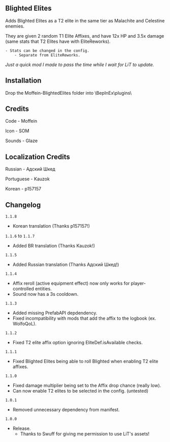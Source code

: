 ## Blighted Elites

Adds Blighted Elites as a T2 elite in the same tier as Malachite and Celestine enemies.

They are given 2 random T1 Elite Affixes, and have 12x HP and 3.5x damage (same stats that T2 Elites have with EliteReworks).

	- Stats can be changed in the config.
		- Separate from EliteReworks.

*Just a quick mod I made to pass the time while I wait for LiT to update.*

## Installation

Drop the Moffein-BlightedElites folder into \BepInEx\plugins\

## Credits

Code - Moffein

Icon - SOM

Sounds - Glaze

## Localization Credits

Russian - Адский Шкед

Portuguese - Kauzok

Korean - p157157

## Changelog

`1.1.8`

- Korean translation (Thanks p157157!)

`1.1.6` to `1.1.7`

- Added BR translation (Thanks Kauzok!)

`1.1.5`

- Added Russian translation (Thanks Адский Шкед!)

`1.1.4`

- Affix reroll (active equipment effect) now only works for player-controlled entities.
- Sound now has a 3s cooldown.

`1.1.3`

- Added missing PrefabAPI depdendency.
- Fixed incompatibility with mods that add the affix to the logbook (ex. WolfoQoL).

`1.1.2`

- Fixed T2 elite affix option ignoring EliteDef.isAvailable checks.

`1.1.1`

- Fixed Blighted Elites being able to roll Blighted when enabling T2 elite affixes.

`1.1.0`

- Fixed damage multiplier being set to the Affix drop chance (really low).
- Can now enable T2 elites to be selected in the config. (untested)

`1.0.1`

- Removed unnecessary dependency from manifest.

`1.0.0`

- Release.
	- Thanks to Swuff for giving me permission to use LiT's assets!